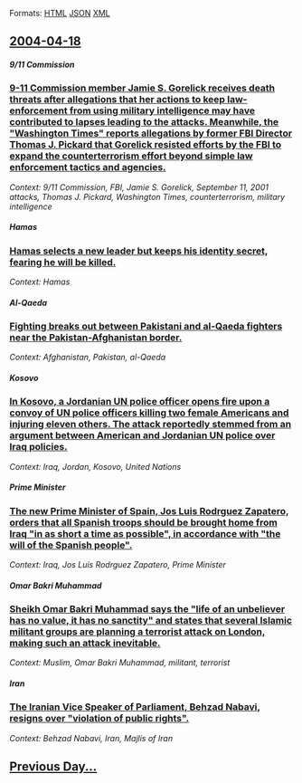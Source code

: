 
Formats: [HTML](2004/04/18/index.html)  [JSON](2004/04/18/index.json)  [XML](2004/04/18/index.xml)  

## [2004-04-18](/news/2004/04/18/index.md)

##### 9/11 Commission
### [ 9-11 Commission member Jamie S. Gorelick receives death threats after allegations that her actions to keep law-enforcement from using military intelligence may have contributed to lapses leading to the attacks. Meanwhile, the "Washington Times" reports allegations by former FBI Director Thomas J. Pickard that Gorelick resisted efforts by the FBI to expand the counterterrorism effort beyond simple law enforcement tactics and agencies. ](/news/2004/04/18/9-11-commission-member-jamie-s-gorelick-receives-death-threats-after-allegations-that-her-actions-to-keep-law-enforcement-from-using-milit.md)
_Context: 9/11 Commission, FBI, Jamie S. Gorelick, September 11, 2001 attacks, Thomas J. Pickard, Washington Times, counterterrorism, military intelligence_

##### Hamas
### [ Hamas selects a new leader but keeps his identity secret, fearing he will be killed. ](/news/2004/04/18/hamas-selects-a-new-leader-but-keeps-his-identity-secret-fearing-he-will-be-killed.md)
_Context: Hamas_

##### Al-Qaeda
### [ Fighting breaks out between Pakistani and al-Qaeda fighters near the Pakistan-Afghanistan border. ](/news/2004/04/18/fighting-breaks-out-between-pakistani-and-al-qaeda-fighters-near-the-pakistan-afghanistan-border.md)
_Context: Afghanistan, Pakistan, al-Qaeda_

##### Kosovo
### [ In Kosovo, a Jordanian UN police officer opens fire upon a convoy of UN police officers killing two female Americans and injuring eleven others. The attack reportedly stemmed from an argument between American and Jordanian UN police over Iraq policies. ](/news/2004/04/18/in-kosovo-a-jordanian-un-police-officer-opens-fire-upon-a-convoy-of-un-police-officers-killing-two-female-americans-and-injuring-eleven-ot.md)
_Context: Iraq, Jordan, Kosovo, United Nations_

##### Prime Minister
### [ The new Prime Minister of Spain, Jos Luis Rodrguez Zapatero, orders that all Spanish troops should be brought home from Iraq "in as short a time as possible", in accordance with "the will of the Spanish people". ](/news/2004/04/18/the-new-prime-minister-of-spain-jose-luis-rodriguez-zapatero-orders-that-all-spanish-troops-should-be-brought-home-from-iraq-in-as-short.md)
_Context: Iraq, Jos Luis Rodrguez Zapatero, Prime Minister_

##### Omar Bakri Muhammad
### [ Sheikh Omar Bakri Muhammad says the "life of an unbeliever has no value, it has no sanctity" and states that several Islamic militant groups are planning a terrorist attack on London, making such an attack inevitable. ](/news/2004/04/18/sheikh-omar-bakri-muhammad-says-the-life-of-an-unbeliever-has-no-value-it-has-no-sanctity-and-states-that-several-islamic-militant-group.md)
_Context: Muslim, Omar Bakri Muhammad, militant, terrorist_

##### Iran
### [ The Iranian Vice Speaker of Parliament, Behzad Nabavi, resigns over "violation of public rights". ](/news/2004/04/18/the-iranian-vice-speaker-of-parliament-behzad-nabavi-resigns-over-violation-of-public-rights.md)
_Context: Behzad Nabavi, Iran, Majlis of Iran_

## [Previous Day...](/news/2004/04/17/index.md)

